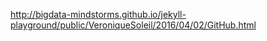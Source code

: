 http://bigdata-mindstorms.github.io/jekyll-playground/public/VeroniqueSoleil/2016/04/02/GitHub.html
